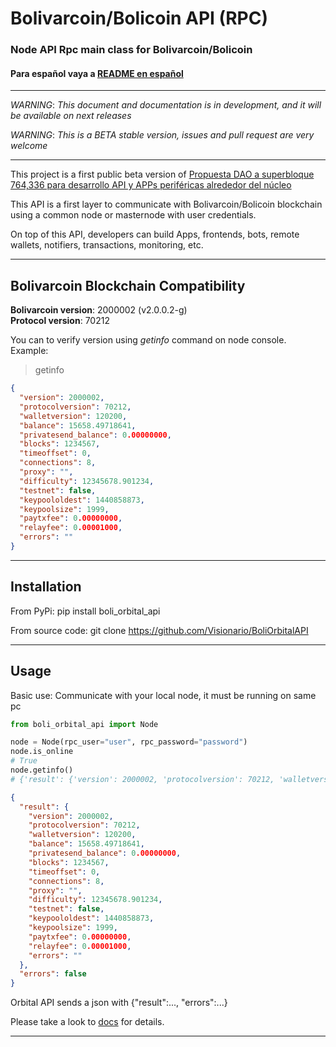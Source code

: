 # Bolivarcoin/Bolicoin API (RPC)

### Node API Rpc main class for Bolivarcoin/Bolicoin

#### Para español vaya a [README en español](./README_ES.md)

___
_WARNING_: _This document and documentation is in development, and it will be available on next releases_

_WARNING_: _This is a BETA stable version, issues and pull request are very welcome_
____
This project is a first public beta version
of [Propuesta DAO a superbloque 764,336 para desarrollo API y APPs periféricas alrededor del núcleo](https://bit.ly/Superbloque764336)

This API is a first layer to communicate with Bolivarcoin/Bolicoin blockchain using a common node or masternode with user
credentials.

On top of this API, developers can build Apps, frontends, bots, remote wallets, notifiers, transactions, monitoring, etc.

_____

## Bolivarcoin Blockchain Compatibility

**Bolivarcoin version**: 2000002 (v2.0.0.2-g)    
**Protocol version**: 70212

You can to verify version using _getinfo_ command on node console.
Example:
> getinfo

```json
{
  "version": 2000002,
  "protocolversion": 70212,
  "walletversion": 120200,
  "balance": 15658.49718641,
  "privatesend_balance": 0.00000000,
  "blocks": 1234567,
  "timeoffset": 0,
  "connections": 8,
  "proxy": "",
  "difficulty": 12345678.901234,
  "testnet": false,
  "keypoololdest": 1440858873,
  "keypoolsize": 1999,
  "paytxfee": 0.00000000,
  "relayfee": 0.00001000,
  "errors": ""
}
```

_____

## Installation

From PyPi:
pip install boli_orbital_api

From source code:
git clone https://github.com/Visionario/BoliOrbitalAPI

_____

## Usage

Basic use:
Communicate with your local node, it must be running on same pc

```python
from boli_orbital_api import Node

node = Node(rpc_user="user", rpc_password="password")
node.is_online
# True
node.getinfo()
# {'result': {'version': 2000002, 'protocolversion': 70212, 'walletversion': 120200, 'balance': 15658.49718641, 'privatesend_balance': 0.0, 'blocks': 1234567, 'timeoffset': 0, 'connections': 8, 'proxy': '', 'difficulty': 36237.78062774216, 'testnet': False, 'keypoololdest': 1440858873, 'keypoolsize': 1999, 'paytxfee': 0.0, 'relayfee': 1e-05, 'errors': ''}, 'errors': False}

```

```json
{
  "result": {
    "version": 2000002,
    "protocolversion": 70212,
    "walletversion": 120200,
    "balance": 15658.49718641,
    "privatesend_balance": 0.00000000,
    "blocks": 1234567,
    "timeoffset": 0,
    "connections": 8,
    "proxy": "",
    "difficulty": 12345678.901234,
    "testnet": false,
    "keypoololdest": 1440858873,
    "keypoolsize": 1999,
    "paytxfee": 0.00000000,
    "relayfee": 0.00001000,
    "errors": ""
  },
  "errors": false
}
```

Orbital API sends a json with {"result":..., "errors":...}

Please take a look to [docs](./docs/using.md) for details.
____



